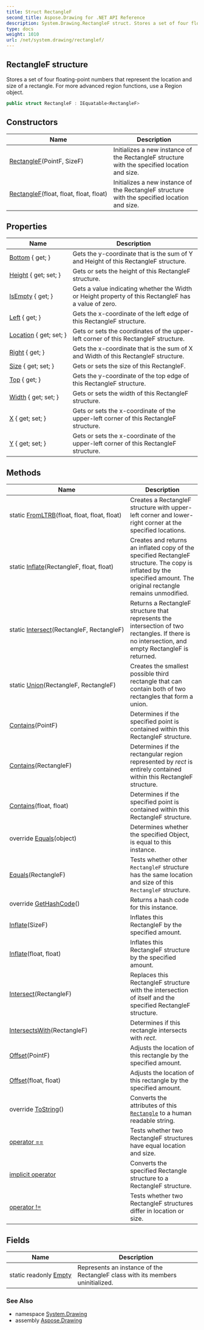 ```yaml
---
title: Struct RectangleF
second_title: Aspose.Drawing for .NET API Reference
description: System.Drawing.RectangleF struct. Stores a set of four floatingpoint numbers that represent the location and size of a rectangle. For more advanced region functions use a Region object
type: docs
weight: 1010
url: /net/system.drawing/rectanglef/
---
```

## RectangleF structure

Stores a set of four floating-point numbers that represent the location and size of a rectangle. For more advanced region functions, use a Region object.

```csharp
public struct RectangleF : IEquatable<RectangleF>
```

## Constructors

| Name | Description |
| --- | --- |
| [RectangleF](rectanglef/#constructor_1)(PointF, SizeF) | Initializes a new instance of the RectangleF structure with the specified location and size. |
| [RectangleF](rectanglef/#constructor)(float, float, float, float) | Initializes a new instance of the RectangleF structure with the specified location and size. |

## Properties

| Name | Description |
| --- | --- |
| [Bottom](../../system.drawing/rectanglef/bottom/) { get; } | Gets the y-coordinate that is the sum of Y and Height of this RectangleF structure. |
| [Height](../../system.drawing/rectanglef/height/) { get; set; } | Gets or sets the height of this RectangleF structure. |
| [IsEmpty](../../system.drawing/rectanglef/isempty/) { get; } | Gets a value indicating whether the Width or Height property of this RectangleF has a value of zero. |
| [Left](../../system.drawing/rectanglef/left/) { get; } | Gets the x-coordinate of the left edge of this RectangleF structure. |
| [Location](../../system.drawing/rectanglef/location/) { get; set; } | Gets or sets the coordinates of the upper-left corner of this RectangleF structure. |
| [Right](../../system.drawing/rectanglef/right/) { get; } | Gets the x-coordinate that is the sum of X and Width of this RectangleF structure. |
| [Size](../../system.drawing/rectanglef/size/) { get; set; } | Gets or sets the size of this RectangleF. |
| [Top](../../system.drawing/rectanglef/top/) { get; } | Gets the y-coordinate of the top edge of this RectangleF structure. |
| [Width](../../system.drawing/rectanglef/width/) { get; set; } | Gets or sets the width of this RectangleF structure. |
| [X](../../system.drawing/rectanglef/x/) { get; set; } | Gets or sets the x-coordinate of the upper-left corner of this RectangleF structure. |
| [Y](../../system.drawing/rectanglef/y/) { get; set; } | Gets or sets the x-coordinate of the upper-left corner of this RectangleF structure. |

## Methods

| Name | Description |
| --- | --- |
| static [FromLTRB](../../system.drawing/rectanglef/fromltrb/)(float, float, float, float) | Creates a RectangleF structure with upper-left corner and lower-right corner at the specified locations. |
| static [Inflate](../../system.drawing/rectanglef/inflate/)(RectangleF, float, float) | Creates and returns an inflated copy of the specified RectangleF structure. The copy is inflated by the specified amount. The original rectangle remains unmodified. |
| static [Intersect](../../system.drawing/rectanglef/intersect/)(RectangleF, RectangleF) | Returns a RectangleF structure that represents the intersection of two rectangles. If there is no intersection, and empty RectangleF is returned. |
| static [Union](../../system.drawing/rectanglef/union/)(RectangleF, RectangleF) | Creates the smallest possible third rectangle that can contain both of two rectangles that form a union. |
| [Contains](../../system.drawing/rectanglef/contains/#contains_1)(PointF) | Determines if the specified point is contained within this RectangleF structure. |
| [Contains](../../system.drawing/rectanglef/contains/#contains_2)(RectangleF) | Determines if the rectangular region represented by *rect* is entirely contained within this RectangleF structure. |
| [Contains](../../system.drawing/rectanglef/contains/#contains)(float, float) | Determines if the specified point is contained within this RectangleF structure. |
| override [Equals](../../system.drawing/rectanglef/equals/#equals_1)(object) | Determines whether the specified Object, is equal to this instance. |
| [Equals](../../system.drawing/rectanglef/equals/#equals)(RectangleF) | Tests whether other `RectangleF` structure has the same location and size of this `RectangleF` structure. |
| override [GetHashCode](../../system.drawing/rectanglef/gethashcode/)() | Returns a hash code for this instance. |
| [Inflate](../../system.drawing/rectanglef/inflate/#inflate_1)(SizeF) | Inflates this RectangleF by the specified amount. |
| [Inflate](../../system.drawing/rectanglef/inflate/#inflate)(float, float) | Inflates this RectangleF structure by the specified amount. |
| [Intersect](../../system.drawing/rectanglef/intersect/)(RectangleF) | Replaces this RectangleF structure with the intersection of itself and the specified RectangleF structure. |
| [IntersectsWith](../../system.drawing/rectanglef/intersectswith/)(RectangleF) | Determines if this rectangle intersects with *rect*. |
| [Offset](../../system.drawing/rectanglef/offset/#offset_1)(PointF) | Adjusts the location of this rectangle by the specified amount. |
| [Offset](../../system.drawing/rectanglef/offset/#offset)(float, float) | Adjusts the location of this rectangle by the specified amount. |
| override [ToString](../../system.drawing/rectanglef/tostring/)() | Converts the attributes of this [`Rectangle`](../rectangle/) to a human readable string. |
| [operator ==](../../system.drawing/rectanglef/op_equality/) | Tests whether two RectangleF structures have equal location and size. |
| [implicit operator](../../system.drawing/rectanglef/op_implicit/) | Converts the specified Rectangle structure to a RectangleF structure. |
| [operator !=](../../system.drawing/rectanglef/op_inequality/) | Tests whether two RectangleF structures differ in location or size. |

## Fields

| Name | Description |
| --- | --- |
| static readonly [Empty](../../system.drawing/rectanglef/empty/) | Represents an instance of the RectangleF class with its members uninitialized. |

### See Also

* namespace [System.Drawing](../../system.drawing/)
* assembly [Aspose.Drawing](../../)


